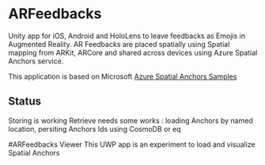 # ARFeedbacks
Unity app for iOS, Android and HoloLens to leave feedbacks as Emojis in Augmented Reality.
AR Feedbacks are placed spatially using Spatial mapping from ARKit, ARCore and shared across devices using Azure Spatial Anchors service.

This application is based on Microsoft [Azure Spatial Anchors Samples](https://github.com/Azure/azure-spatial-anchors-samples)

## Status
Storing is working
Retrieve needs some works : loading Anchors by named location, persiting Anchors Ids using CosmoDB or eq


#ARFeedbacks Viewer
This UWP app is an experiment to load and visualize Spatial Anchors
